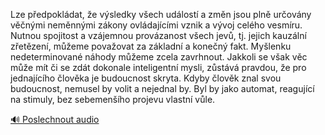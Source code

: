 
Lze předpokládat, že výsledky všech událostí a změn jsou plně určovány věčnými neměnnými zákony ovládajícími vznik a vývoj celého vesmíru. Nutnou spojitost a vzájemnou provázanost všech jevů, tj. jejich kauzální zřetězení, můžeme považovat za základní a konečný fakt. Myšlenku nedeterminované náhody můžeme zcela zavrhnout. Jakkoli se však věc může mít či se zdát dokonale inteligentní mysli, zůstává pravdou, že pro jednajícího člověka je budoucnost skryta. Kdyby člověk znal svou budoucnost, nemusel by volit a nejednal by. Byl by jako automat, reagující na stimuly, bez sebemenšího projevu vlastní vůle.

[🔊 Poslechnout audio](/data/7-paragraphs/audio/chapter_29/para_008-Lze-pedpokldat-e-vsledky-vech-udlost-a-zm.mp3)
